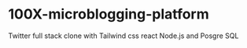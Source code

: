 # 100X-microblogging-platform
Twitter full stack clone with Tailwind css react Node.js and Posgre SQL
